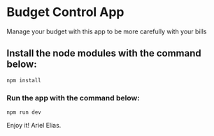 # Budget Control App

Manage your budget with this app to be more carefully with your bills

## Install  the node modules with the command below:
```
npm install
```

### Run the app with the command below: 
```
npm run dev
```

Enjoy it!
Ariel Elias.